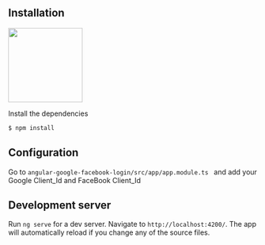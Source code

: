 ## Installation

<img src="http://res.cloudinary.com/dizkwji5k/image/upload/v1595908845/wbdgun6hx6bodvnl55ju.jpg" height="150" width="150">

Install the dependencies

```sh
$ npm install
```

## Configuration
Go to `angular-google-facebook-login/src/app/app.module.ts ` and add your Google Client_Id and FaceBook Client_Id

## Development server

Run `ng serve` for a dev server. Navigate to `http://localhost:4200/`. The app will automatically reload if you change any of the source files.
